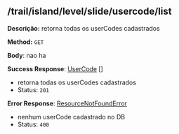 ## /trail/island/level/slide/usercode/list

**Descrição:** retorna todas os userCodes cadastrados

**Method:** `GET`

**Body**: nao ha

**Success Response**: [UserCode](../../../../src/domain/trilhas/@entities/userCode.ts) [] 
- retorna todas os userCodes cadastrados
- Status: `201`

**Error Response**: [ResourceNotFoundError](../../../../src/core/errors/resource-not-found-error.ts)
- nenhum userCode cadastrado no DB
- Status: `400`

